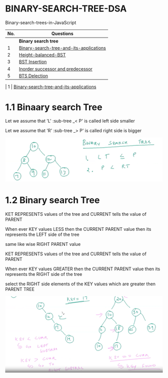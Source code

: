 # BINARY-SEARCH-TREE-DSA
Binary-search-trees-in-JavaScript


| No.| Questions                                                                                                                                                                   |
| ---| ----------------------------------------------------------------------------------------------------------------------------------------------------------------------------------------------------------------------------------------------------------------------|
|    | **Binary search tree**                                                                                                                                                     |                                                                                                                                                  
| 1  | [Binary-search-tree-and-its-applications](#)                                                                                                                                |
| 2  | [Height-balanced-BST](#)                                                                                                                                                    |
| 3  | [BST Insertion](#)                                                                                                                                                          |
| 4  | [Inorder successor and predecessor](#)                                                                                                                                      |
| 5  | [BTS Delection](#)                                                                                                                                                          |



| 1  | [Binary-search-tree-and-its-applications](#)   
# 1.1 Binaary search Tree 
<p> Let we assume that 'L' :sub-tree _<  P' is called left side smaller </p>
<p> Let we assume that 'R' :sub-tree _>  P' is called right side is bigger </p>  

![](./Inordersuccessorpredecessor/image1.png)

# 1.2 Binary search Tree
<p> KET REPRESENTS values of the tree and CURRENT tells the value of PARENT </p>
<p> When ever KEY values LESS then the CURRENT PARENT value then its represents the LEFT side of the tree </p>
<P> </P> 

<p> same like wise RIGHT PARENT value </p>
<p>  KET REPRESENTS values of the tree and CURRENT tells the value of PARENT </p>
<p> When ever KEY values GREATER then the CURRENT PARENT value then its represents the RIGHT side of the tree </p>
<p> select the RIGHT side elements of the KEY values which are greater then PARENT TREE </p>

![](./Inordersuccessorpredecessor/image2.png)





